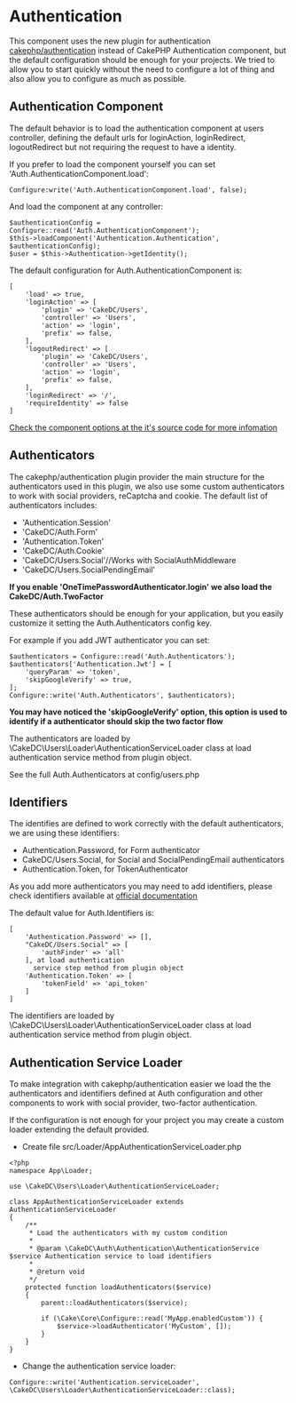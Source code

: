 Authentication
==============
This component uses the new plugin for authentication [cakephp/authentication](https://github.com/cakephp/authentication/)
instead of CakePHP Authentication component, but the default configuration should be enough for your
projects. We tried to allow you to start quickly without the need to configure a lot of thing and also
allow you to configure as much as possible.

Authentication Component
-------------------------------

The default behavior is to load the authentication component at users controller, 
defining the default urls for loginAction, loginRedirect, logoutRedirect but not requiring 
the request to have a identity.

If you prefer to load the component yourself you can set 'Auth.AuthenticationComponent.load':

```
Configure:write('Auth.AuthenticationComponent.load', false);
```

And load the component at any controller:

```
$authenticationConfig = Configure::read('Auth.AuthenticationComponent');
$this->loadComponent('Authentication.Authentication', $authenticationConfig);
$user = $this->Authentication->getIdentity();
```
The default configuration for Auth.AuthenticationComponent is:

```
[
    'load' => true,
    'loginAction' => [
        'plugin' => 'CakeDC/Users',
        'controller' => 'Users',
        'action' => 'login',
        'prefix' => false,
    ],
    'logoutRedirect' => [
        'plugin' => 'CakeDC/Users',
        'controller' => 'Users',
        'action' => 'login',
        'prefix' => false,
    ],
    'loginRedirect' => '/',
    'requireIdentity' => false
]
```

[Check the component options at the it's source code for more infomation](https://github.com/cakephp/authentication/blob/master/src/Controller/Component/AuthenticationComponent.php#L38)

Authenticators
--------------

The cakephp/authentication plugin provider the main structure for the authenticators used in this plugin,
we also use some custom authenticators to work with social providers, reCaptcha and cookie. The default
list of authenticators includes:

- 'Authentication.Session'
- 'CakeDC/Auth.Form'
- 'Authentication.Token'
- 'CakeDC/Auth.Cookie'
- 'CakeDC/Users.Social'//Works with SocialAuthMiddleware
- 'CakeDC/Users.SocialPendingEmail'

**If you enable 'OneTimePasswordAuthenticator.login' we also load the CakeDC/Auth.TwoFactor**

These authenticators should be enough for your application, but you easily customize it
setting the Auth.Authenticators config key.
  
For example if you add JWT authenticator you can set:

```
$authenticators = Configure::read('Auth.Authenticators');
$authenticators['Authentication.Jwt'] = [
    'queryParam' => 'token',
    'skipGoogleVerify' => true,
]; 
Configure::write('Auth.Authenticators', $authenticators);

``` 
**You may have noticed the 'skipGoogleVerify' option, this option is used to identify if a authenticator should skip
the two factor flow**

The authenticators are loaded by \CakeDC\Users\Loader\AuthenticationServiceLoader class at load authentication
service method from plugin object.
 
See the full Auth.Authenticators at config/users.php

Identifiers
-----------
The identifies are defined to work correctly with the default authenticators, we are using these identifiers:

- Authentication.Password, for Form authenticator
- CakeDC/Users.Social, for Social and SocialPendingEmail authenticators
- Authentication.Token, for TokenAuthenticator

As you add more authenticators you may need to add identifiers, please check identifiers available at 
[official documentation](https://github.com/cakephp/authentication/blob/master/docs/Identifiers.md)

The default value for Auth.Identifiers is:
```
[
    'Authentication.Password' => [],
    "CakeDC/Users.Social" => [
        'authFinder' => 'all'
    ], at load authentication
      service step method from plugin object
    'Authentication.Token' => [
        'tokenField' => 'api_token'
    ]
]
```
The identifiers are loaded by \CakeDC\Users\Loader\AuthenticationServiceLoader class at load authentication
service method from plugin object.

Authentication Service Loader 
-----------------------------
To make integration with cakephp/authentication easier we load the the authenticators and identifiers
defined at Auth configuration and other components to work with social provider, two-factor authentication.

If the configuration is not enough for your project you may create a custom loader extending the 
default provided.

- Create file src/Loader/AppAuthenticationServiceLoader.php

```
<?php
namespace App\Loader;
 
use \CakeDC\Users\Loader\AuthenticationServiceLoader;
 
class AppAuthenticationServiceLoader extends AuthenticationServiceLoader
{
    /**
     * Load the authenticators with my custom condition
     *
     * @param \CakeDC\Auth\Authentication\AuthenticationService $service Authentication service to load identifiers
     *
     * @return void
     */
    protected function loadAuthenticators($service)
    {
        parent::loadAuthenticators($service);

        if (\Cake\Core\Configure::read('MyApp.enabledCustom')) {
            $service->loadAuthenticator('MyCustom', []);
        }
    }
}
```
- Change the authentication service loader:

```
Configure::write('Authentication.serviceLoader', \CakeDC\Users\Loader\AuthenticationServiceLoader::class);
```